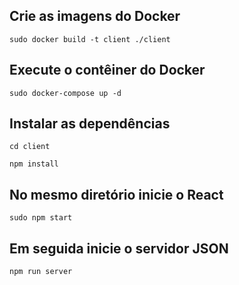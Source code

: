 ## Crie as imagens do Docker

```
sudo docker build -t client ./client 
```

## Execute o contêiner do Docker

```
sudo docker-compose up -d
```

## Instalar as dependências

```
cd client
```
```
npm install
```

## No mesmo diretório inicie o React

```
sudo npm start
```

## Em seguida inicie o servidor JSON

```
npm run server
```